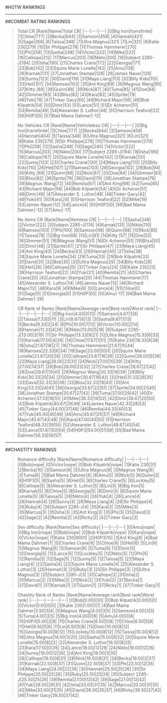 #HOTW RANKINGS

---

##COMBAT RATING RANKINGS

>Total CR
|Rank|Name|Total CR|
|---|---|---|
|0|Big Iron|transfinite|
|1|Chloe|777|
|2|Becka|644|
|3|Samson|458|
|4|Hannah|421|
|5|Sage|358|
|6|Taissa|348|
|7|Ultra Magnus|321|
|7|Lin|321|
|9|Katie 230|279|
|10|Sir Philippe|278|
|11|Thomas Hammerer|270|
|12|Phi|258|
|13|Sasha|248|
|14|Victor|222|
|14|Mike|222|
|16|Calliope|212|
|17|Marcus|203|
|18|Nikto|200|
|19|Subject 2285-J|194|
|20|Isha|190|
|21|Charles Crane|172|
|22|Georgia|171|
|23|Bob|142|
|23|Squire Marie Lonelle|142|
|25|Amu|138|
|26|Karnak|131|
|27|Jonathan Stampe|128|
|28|James Nauer|126|
|29|Sunny|123|
|30|David|119|
|31|Maya Liang|113|
|32|Billy Kido|110|
|33|Heli|107|
|34|Ramses|103|
|35|Ant King|99|
|36|Magnus Wang|95|
|37|Kitty |89|
|38|Quinn|88|
|39|Nick|87|
|40|Tuma|85|
|41|Doe|84|
|42|Glimmer|83|
|43|Bliss|82|
|43|Kara|82|
|45|Sprite|79|
|46|Yuki|78|
|47|Tinker Gacy|60|
|48|Richard Major|56|
|49|Bob Kilpatrik|54|
|50|Dimir|53|
|51|Lance|51|
|51|Dr Acheron|51|
|53|Remilia|49|
|54|Alexander S. Luthor|48|
|55|Harrison Teaford|22|
|56|H0P3|0|
|57|Bad Mama Dahmer|-12|

>No Vehicles CR
|Rank|Name|Vehicleless CR|
|---|---|---|
|0|Big Iron|transfinite|
|1|Chloe|777|
|2|Becka|644|
|3|Samson|458|
|4|Hannah|404|
|5|Taissa|348|
|6|Ultra Magnus|321|
|6|Lin|321|
|8|Katie 230|279|
|9|Sir Philippe|278|
|10|Thomas Hammerer|270|
|11|Phi|258|
|12|Sasha|248|
|13|Sage|240|
|14|Victor|222|
|15|Marcus|203|
|16|Nikto|200|
|17|Subject 2285-J|194|
|18|Isha|190|
|19|Calliope|167|
|20|Squire Marie Lonelle|142|
|21|Karnak|131|
|22|Sunny|123|
|23|Charles Crane|120|
|24|Maya Liang|113|
|25|Billy Kido|110|
|26|Heli|107|
|27|Ramses|103|
|28|Georgia|102|
|29|Bob|94|
|30|Kitty |89|
|31|Quinn|88|
|32|Nick|87|
|33|Doe|84|
|34|Glimmer|83|
|35|Bliss|82|
|36|Sprite|79|
|36|David|79|
|38|Jonathan Stampe|76|
|39|Magnus Wang|72|
|40|Remilia|67|
|41|Ant King|66|
|42|Tuma|65|
|43|Richard Major|56|
|44|Bob Kilpatrik|54|
|45|Dr Acheron|51|
|46|Dimir|49|
|47|Alexander S. Luthor|48|
|48|Tinker Gacy|42|
|49|Yuki|41|
|50|Kara|28|
|51|Harrison Teaford|22|
|52|Mike|19|
|53|James Nauer|12|
|54|Lance|4|
|55|H0P3|0|
|56|Bad Mama Dahmer|-12|
|57|Amu|-17|


>No items CR
|Rank|Name|Itemless CR|
|---|---|---|
|1|Sasha|248|
|2|Victor|222|
|3|Subject 2285-J|174|
|4|Karnak|131|
|5|Nikto|110|
|6|Ramses|103|
|7|Phi|100|
|8|Samson|98|
|9|Quinn|88|
|10|Nick|85|
|11|Taissa|78|
|12|Big Iron|68|
|13|Lin|61|
|14|Kitty |57|
|15|Doe|52|
|16|Glimmer|51|
|16|Magnus Wang|51|
|16|Dr Acheron|51|
|19|Bliss|50|
|20|Dimir|48|
|21|Sprite|47|
|21|Sir Philippe|47|
|23|Maya Liang|45|
|24|Ant King|43|
|24|Becka|43|
|26|Hannah|40|
|27|Isha|38|
|28|Squire Marie Lonelle|34|
|29|Tuma|33|
|29|Bob Kilpatrik|33|
|31|David|31|
|32|Bob|30|
|33|Ultra Magnus|29|
|34|Billy Kido|28|
|35|Heli|26|
|36|Calliope|25|
|37|Tinker Gacy|24|
|38|Katie 230|23|
|39|Harrison Teaford|22|
|40|Yuki|21|
|40|Remilia|21|
|42|Charles Crane|20|
|42|Jonathan Stampe|20|
|44|Thomas Hammerer|17|
|45|Alexander S. Luthor|14|
|46|James Nauer|12|
|46|Richard Major|12|
|48|Kara|9|
|49|Mike|8|
|50|Lance|4|
|51|Chloe|0|
|51|Sage|0|
|51|Georgia|0|
|51|H0P3|0|
|55|Amu|-17|
|56|Bad Mama Dahmer|-29|


>CR Rank of Ranks
|Rank|Name|Average rank|Best rank|Worst rank|
|---|---|---|---|---|
|0|Big Iron|4.00|0|12|
|1|Samson|4.67|3|8|
|2|Taissa|7.33|5|11|
|3|Lin|8.67|6|13|
|3|Sasha|8.67|1|13|
|5|Becka|9.33|2|24|
|6|Phi|10.00|7|12|
|6|Victor|10.00|2|14|
|8|Hannah|11.33|4|26|
|9|Nikto|13.00|5|18|
|9|Subject 2285-J|13.00|3|19|
|11|Sir Philippe|13.33|9|21|
|12|Ultra Magnus|15.33|6|33|
|13|Karnak|17.00|4|26|
|14|Chloe|17.67|1|51|
|15|Katie 230|18.33|8|38|
|16|Isha|21.67|18|27|
|16|Thomas Hammerer|21.67|10|44|
|18|Ramses|22.33|6|34|
|19|Sage|23.00|5|51|
|20|Squire Marie Lonelle|23.67|20|28|
|20|Calliope|23.67|16|36|
|22|Quinn|26.00|9|38|
|22|Maya Liang|26.00|23|31|
|24|Nick|27.00|10|39|
|24|Kitty |27.00|14|37|
|26|Bob|28.00|23|32|
|27|Charles Crane|28.67|21|42|
|28|Doe|29.67|15|41|
|29|Magnus Wang|30.33|16|39|
|29|Billy Kido|30.33|25|34|
|31|Glimmer|30.67|16|42|
|32|Heli|31.33|26|35|
|33|David|32.33|30|36|
|33|Bliss|32.33|19|43|
|35|Ant King|33.33|24|41|
|36|Georgia|33.67|22|51|
|37|Sprite|34.00|21|45|
|38|Jonathan Stampe|35.67|27|42|
|39|Tuma|37.00|29|42|
|40|Dr Acheron|37.33|16|51|
|41|Mike|38.33|14|52|
|42|Dimir|38.67|20|50|
|43|Bob Kilpatrik|40.67|29|49|
|44|James Nauer|42.33|28|53|
|45|Tinker Gacy|44.00|37|48|
|46|Remilia|44.33|40|53|
|47|Yuki|45.00|40|49|
|48|Amu|45.67|25|57|
|48|Richard Major|45.67|43|48|
|50|Kara|47.00|43|50|
|51|Harrison Teaford|48.33|39|55|
|52|Alexander S. Luthor|48.67|45|54|
|53|Lance|51.67|50|54|
|54|H0P3|54.00|51|56|
|55|Bad Mama Dahmer|56.33|56|57|

---

##CHASTITY RANKINGS

>Romance difficulty
|Rank|Name|Romance difficulty|
|---|---|---|
|0|Bob|nope|
|0|Victor|nope|
|0|Bob Kilpatrik|nope|
|1|Katie 230|31|
|2|Becka|10|
|3|Samson|6|
|3|Ultra Magnus|6|
|3|Magnus Wang|6|
|3|Tuma|6|
|3|Bad Mama Dahmer|6|
|8|Amu|5|
|8|Nick|5|
|8|Quinn|5|
|8|H0P3|5|
|8|Sasha|5|
|8|Heli|5|
|8|Charles Crane|5|
|8|Lockley|5|
|8|Calliope|5|
|8|Alexander S. Luthor|5|
|8|Lin|5|
|8|Big Iron|5|
|8|Karnak|5|
|8|Chloe|5|
|8|Georgia|5|
|8|Dimir|5|
|8|Squire Marie Lonelle|5|
|8|Taissa|5|
|26|Nikto|4|
|26|Yuki|4|
|26|Lance|4|
|26|Hannah|4|
|26|Sunny|4|
|26|Maya Liang|4|
|26|Sir Philippe|4|
|26|Ruby|4|
|26|Subject 2285-J|4|
|35|Kara|3|
|35|Mike|3|
|35|Marcus|3|
|35|Isha|3|
|35|Ant King|3|
|35|Phi|3|
|35|David|3|
|42|Sage|2|
|42|Remilia|2|
|42|Ricky|2|
|42|Tinker Gacy|2|

>Sex difficulty
|Rank|Name|Sex difficulty|
|---|---|---|
|0|Amu|nope|
|0|Big Iron|nope|
|0|Bob|nope|
|0|Bob Kilpatrik|nope|
|0|Kara|nope|
|0|Victor|nope|
|1|Katie 230|9001|
|2|H0P3|10|
|3|Ant King|8|
|4|Bad Mama Dahmer|7|
|5|Charles Crane|6|
|5|Chloe|6|
|5|Heli|6|
|5|Lin|6|
|5|Magnus Wang|6|
|5|Samson|6|
|5|Tuma|6|
|12|Dimir|5|
|12|Georgia|5|
|12|Lance|5|
|12|Lockley|5|
|12|Nikto|5|
|12|Phi|5|
|12|Remilia|5|
|12|Sage|5|
|12|Sunny|5|
|12|Taissa|5|
|22|Maya Liang|4|
|22|Sasha|4|
|22|Squire Marie Lonelle|4|
|25|Alexander S. Luthor|3|
|25|Hannah|3|
|25|Ruby|3|
|25|Sir Philippe|3|
|25|Ultra Magnus|3|
|25|Subject 2285-J|3|
|31|Calliope|2|
|31|Isha|2|
|31|Marcus|2|
|31|Mike|2|
|31|Nick|2|
|31|Yuki|2|
|37|Becka|1|
|37|David|1|
|37|Karnak|1|
|37|Quinn|1|
|37|Ricky|1|
|37|Tinker Gacy|1|

>Chastity Rank of Ranks
|Rank|Name|Average rank|Best rank|Worst rank|
|---|---|---|---|---|
|0|Bob|0.00|0|0|
|0|Bob Kilpatrik|0.00|0|0|
|0|Victor|0.00|0|0|
|3|Katie 230|1.00|1|1|
|4|Bad Mama Dahmer|3.50|3|4|
|5|Magnus Wang|4.00|3|5|
|5|Samson|4.00|3|5|
|5|Tuma|4.00|3|5|
|5|Big Iron|4.00|0|8|
|5|Amu|4.00|0|8|
|10|H0P3|5.00|2|8|
|11|Charles Crane|6.50|5|8|
|11|Chloe|6.50|5|8|
|11|Heli|6.50|5|8|
|11|Lin|6.50|5|8|
|15|Dimir|10.00|8|12|
|15|Georgia|10.00|8|12|
|15|Lockley|10.00|8|12|
|15|Taissa|10.00|8|12|
|19|Ultra Magnus|14.00|3|25|
|20|Sasha|15.00|8|22|
|20|Squire Marie Lonelle|15.00|8|22|
|22|Alexander S. Luthor|16.50|8|25|
|23|Kara|17.50|0|35|
|24|Lance|19.00|12|26|
|24|Nikto|19.00|12|26|
|24|Sunny|19.00|12|26|
|24|Ant King|19.00|3|35|
|28|Calliope|19.50|8|31|
|28|Nick|19.50|8|31|
|28|Becka|19.50|2|37|
|31|Karnak|22.50|8|37|
|31|Quinn|22.50|8|37|
|33|Phi|23.50|12|35|
|34|Maya Liang|24.00|22|26|
|35|Hannah|25.50|25|26|
|35|Sir Philippe|25.50|25|26|
|35|Ruby|25.50|25|26|
|35|Subject 2285-J|25.50|25|26|
|39|Remilia|27.00|12|42|
|39|Sage|27.00|12|42|
|41|Yuki|28.50|26|31|
|42|Isha|33.00|31|35|
|42|Marcus|33.00|31|35|
|42|Mike|33.00|31|35|
|45|David|36.00|35|37|
|46|Ricky|39.50|37|42|
|46|Tinker Gacy|39.50|37|42|